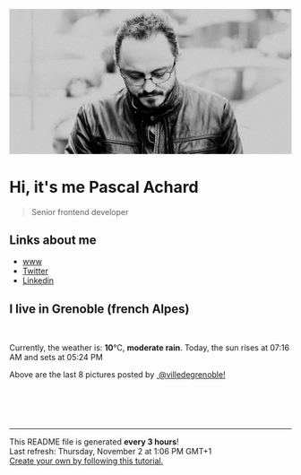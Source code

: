 ![Pascal Achard](./images/photo-pascal-achard.jpg)
# Hi, it's me Pascal Achard
> Senior frontend developer

## Links about me
- [www](https://www.pascal-achard.com)
- [Twitter](https://twitter.com/botmaster)
- [Linkedin](http://www.linkedin.com/in/pascal-achard)


## I live in Grenoble (french Alpes)
<img src="https://openweathermap.org/img/wn/10d@2x.png" alt="">

Currently, the weather is: **10**°C, **moderate rain**.
Today, the sun rises at 07:16 AM and sets at 05:24 PM

Above are the last 8 pictures posted by <a href="https://www.instagram.com/villedegrenoble/" target="_blank"><img alt="" src="https://upload.wikimedia.org/wikipedia/commons/thumb/e/e7/Instagram_logo_2016.svg/1024px-Instagram_logo_2016.svg.png" width="20"/> @villedegrenoble!</a>

<p style="display: flex; flex-wrap: wrap; gap: 20px;">
        <img src="https://cdn1.picuki.com/hosted-by-instagram/q/0exhNuNYnjBGZDHIdN5WmL9I2PwkAQxLKftSQ7e71yJjMBhsLH6QvJA0mpCl6yRxIwVgFDeSYzxp4YgvVV5UDz18OkbaQb2NRT1R6q+bUOvN0Ddi%7C%7CZ9nlrwyKn0cbH6m9MEvVAmYdSgIGaYDG7uo+qhT5aGuO1lQpTb9d7JGmC4E5ZObS6olhMF4pJ2Jg3Tt%7C%7C9k4Ki5e82wzJURmpNTfvGtdEaa+NMB166d1RbMCxMkA%7C%7C6nRlSaHEmw+Jj8uR3agtIj+kOYA2DrAYjk%7C%7C9kuJd5keDnRGiV2MugJ3t4gj1aSNBdxuiekZkIH2bSAEXG428Fk71pu1ynOdV0Gv%7C%7CGxr2TP%7C%7C8rqkJ%7C%7CEwrYXVIqqiYM264CrjSLyKRKNfYkorFtqACmfvdu+cLukfmY4SSq0agX%7C%7Ch1l%7C%7C7S7734wB4AGgSgWfeWMQ=.jpeg" alt="" width="200"/>
        <img src="https://cdn1.picuki.com/hosted-by-instagram/q/0exhNuNYnjBGZDHIdN5WmL9I2PwkAQxLKfhSQ7e71yJjMBhsLH6QvJA0mpCl6yRxIwVgFDeSYzxp4YguVF5TDj18OkbaQLOKSj1R6qydU+jN0jxv8JZhkb89KXMZYHCp88stUAmYdSgIGaYDG7uo%7C%7CesJ+fnpcjcFrjOMNbRKmDdttdCwFahlza4lsfe4kx2xu5xncG114WNxahlw5OLUqQUCSKn5PN1gpKZlR7pCjM4A%7C%7Cb651nT2F2MrNWh8FDSR9IXEi6g8iyDXdzQspjD3Hu8EIU8hjl246iY2upUDr4SqBa9i+MYHhbXhVW9BWmhm+jVBocW+xzTsSUGI%7C%7CgVRwGKOlf7kNPEu+8WgGtKbcdLBy3DoSrr3OrVAbmouIvHQBg7eBeWHDt99oK5DGNsb3nK56Terf6X2hBQ3CzAX1WHfW7FSZ6zb+6GnzWTZhmDWolRuxJo=.jpeg" alt="" width="200"/>
        <img src="https://cdn1.picuki.com/hosted-by-instagram/q/0exhNuNYnjBGZDHIdN5WmL9I2PwkAQxLKfhSQ7e71yJjMBhsLH6QvJA0mpCj4yRwKwVlASuRYzxp4o0qVV5WDj1yNUPXT7GNSj1U7a+RVOzN1DZi9JVgnLwzJXMebHKv8cEsVAmYdSgIGaYDG7uo%7C%7CesJ%7C%7CPnucjcFrjOMNbRKmDdttdCwFahlza4lsfe4kx2xu5xncG114WNxahlw5OLUqQUCSKn5PN1gpKZlR7pCjM4A%7C%7Cb651nT2F2MrNWh8FDSR9IXEi6g8iyDXdzQspjD3FO8EIU8hjl246kYLn4Yhqoe0EoB++MZh5YLkW2lBWmhm+jVBocW+xzTvSUGI%7C%7CgVRwGKOlf7kNPEu+8WgGtKbd+jzlDDCYpv1AuhpbnguNavha3eIKeeDA8Z6u9pqH8197WGUyl6JeYal2DI3CzAX1WHfX7NRYavb+6GnzWTZhmDWolRuxJo=.jpeg" alt="" width="200"/>
        <img src="https://cdn1.picuki.com/hosted-by-instagram/q/0exhNuNYnjBGZDHIdN5WmL9I2PwkAQxLKftSQ7e71yJjMBhsLH6QvJA0mpCl6yRxIwVgFDeSYzxp4YkqVllQAj18OkTWS7yKRTZX6aiZUO%7C%7CN1DBu8ZVnnbwzLnQXZnOq9cEtXAmYdSgIGaYDG7uo+qhT5aGuO1lQpTb9d7JGmC4E5ZObS6olhMF4pJ2Jg3Tt%7C%7C9k4Ki5e82wzJURmpNTfvGtdEaa+NMB166d1RbMCxMkA%7C%7C6nRlSaHEmw+Jj8uR3agtIj+kOYA2CS8TgcT70qdU6s4DnRTj1iw7wx3t4gj1aSNBdxuiekZkIH2bSAEXG428Fk71pu1ynOdV0Gv%7C%7CnND+kb164Kke9lzlrjpPaeZQv+66hPQbLvtAL5LYnImKc3AYH7SNfy0D88fmY4SSq0agA3lplP7S7734wB4AGgSgWfeWMQ=.jpeg" alt="" width="200"/>
        <img src="https://cdn1.picuki.com/hosted-by-instagram/q/0exhNuNYnjBGZDHIdN5WmL9I2PwkAQxLKfhSQ7e71yJjMBhsLH6QvJA0mpCl6yRxIwVgFDeSYzxp4YkjWF1XDz18OkbeTLSJSDpd76SeVu3N1TVn%7C%7CZ9mlrY1LXIfbXSt9sclUQmYdSgIGaYDG7uo%7C%7CesJ+fjrcjcFrjOMNbRKmDdttdCwFahlza4lsfe4kx2xu5xncG114WNxahlw5OLUqQUCSKn5PN1gpKZlR7pCjM4A%7C%7Cb651nT2F2MrNWh8FDSR9IXEi6g8iyDXdzQspjD3Ee8EIU8hjl246h8246d%7C%7Cmrf2G5lI+MZ1urP9Zk5BWmhm+jVBocW+xzTsSUGI%7C%7CgVRwGKOlf7kNPEu+8WgGtKbdtj+2QXkOpCNAbR5SXgYOMP7UQ%7C%7CNLNiYMvtTr9h9Ka9Zjlin3SCLLJveiQQ3CzAX1WHfW8RTEtnb+6GnzWTZhmDWolRuxJo=.jpeg" alt="" width="200"/>
        <img src="https://cdn1.picuki.com/hosted-by-instagram/q/0exhNuNYnjBGZDHIdN5WmL9I2PwkAQxLKfhSQ7e71yJjMBhsLH6QvJA0mpCj4yRwKwVlASuRYzxp4Y0rVV9UDj17OkLeQbOJST1U7q2ZUeiivDdm8ZRgkrY9K3UWZ3es8sIlUm6pNWwSDv5PHL%7C%7Clo7gX5v%7C%7CsbCgEpjuSKrVCkGZTjse3TO9%7C%7C2pYf5%7C%7CHSv1izv9QpcmkazXgpdAd4+pvlpDk1VOCtO8BnsaBwVLYBxMEM7vm%7C%7CzGjpX2skeiB4FTObtMXPmvpFui3rSzY57zz2F%7C%7C99EEIdvlqztEtpsasomta3JZ5%7C%7C6N8A6ffgGjdQGWlvqklPv6XslHPaSkGI%7C%7CmIUwGPRn+T8J7gprsigdcy8U%7C%7CrdmQb5aJCKFZlZDFwMFPDCX0z3cMe8JspNkMZ6PdZ+wmjg+TGTeKn76h9mQjpP3mLeWMFWEa+%7C%7CgpCq8UjDiznT+AVoxZjt.jpeg" alt="" width="200"/>
        <img src="https://cdn1.picuki.com/hosted-by-instagram/q/0exhNuNYnjBGZDHIdN5WmL9I2PwkAQxLKftSQ7e71yJjMBhsLH6QvJA0mpCl6yRxIwVgFDeSYzxp4YkoUVlZCD18OkTWS7OIRTZX6aiaUu%7C%7CN0jJi85Rkk709L3IdZHau8cclVwmYdSgIGaYDG7uo+qhT5aGuO1lQpTb9d7JGmC4E5ZObS6olhMF4pJ2Jg3Tt%7C%7C9k4Ki5e82wzJURmpNTfvGtdEaa+NMB166d1RbMCxMkA%7C%7C6nRlSaHEmw+Jj8uR3agtIj+kOYA2C34RCMX9jW%7C%7Ca6sSDnQhsgO2lil3t4gj1aSNBdxuiekZkIH2bSAEXG428Fk71pu1ynOdV0Gv%7C%7ChsfxHn90Yu6cM5zlb2kNv+2A+vR3gnIWrXPJ5FrT3gCAer3AXPEJtG7N%7C%7CkfmY4SSq0agQaQ01b7S7734wB4AGgSgWfeWMQ=.jpeg" alt="" width="200"/>
        <img src="https://cdn1.picuki.com/hosted-by-instagram/q/0exhNuNYnjBGZDHIdN5WmL9I2PwkAQxLKfhSQ7e71yJjMBhsLH6QvJA0mpCl6yRxIwVgFDeSYzxp4YopVFhVCj18OkTbS7WLSjZQ7KiQV+zN0j1j%7C%7CZRllrc3K3cYZnCu88QpOzjYMTIfQeoEH%7C%7Cb2rvUW+%7C%7C7wbTYNpi2TNLxCyQlWotfpUrJy9ZRzt52U1h+189JldAJZ+jtvdBFundPZlTIeAf3+Idp1orN2S%7C%7CkKg8ITurijymu+H2xkfWx9Ez7RtI7V2dENhhzrdSFlqjH+AZY1LHMRiVbmkDwHo6E7qa6XO7xM4aZolZn5YiACW2E2hjtfwZftgALsSUGImUBRwT2Ej+b3ffZ79sXPBPW%7C%7CA9XDnHfPQ5jGJoR9UG4lVN7fC36NKtu1LctdhKViJc1MglCi5Q+zRoD221V+AWgc1mDcXsckELuiyqyb4X7U32WM81Jvxg==.jpeg" alt="" width="200"/>
</p>

------------
<p>This README file is generated <b>every 3 hours</b>!
    <br />Last refresh: Thursday, November 2 at 1:06 PM GMT+1
    <br /><a href="https://medium.com/@th.guibert/how-to-create-a-self-updating-readme-md-for-your-github-profile-f8b05744ca91">Create your own by following this tutorial.</a>
</p>
<p><a href="https://github.com/botmaster/botmaster/actions/workflows/main.yaml"><img alt="" src="https://github.com/botmaster/botmaster/actions/workflows/main.yaml/badge.svg" /></a></p>

